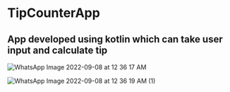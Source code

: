 # TipCounterApp

## App developed using kotlin which can take user input and calculate tip 

![WhatsApp Image 2022-09-08 at 12 36 17 AM](https://user-images.githubusercontent.com/82327479/188958229-51ef2033-b51a-47f6-8e83-137d11c26d7a.jpeg)


![WhatsApp Image 2022-09-08 at 12 36 19 AM (1)](https://user-images.githubusercontent.com/82327479/188958114-4784457d-49a4-49c7-b552-a3c9d88628fc.jpeg)
